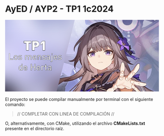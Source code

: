 # AyED / AYP2 - TP1 1c2024

<p align="center">
   <img src="Banner.jpg" alt="TP1: Los mensajes de Herta"><br>
</p>

El proyecto se puede compilar manualmente por terminal con el siguiente comando:

> // COMPLETAR CON LINEA DE COMPILACIÓN //

O, alternativamente, con CMake, utilizando el archivo **CMakeLists.txt** presente en el directorio raíz.